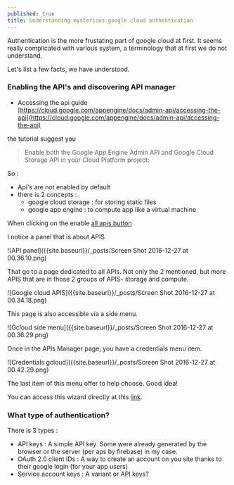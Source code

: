 ```yaml
---
published: true
title: Understanding mysterious google cloud authentication
---
```


Authentication is the more frustating part of google cloud at first. 
It seems really complicated with various system, a terminology that at first we do not understand. 

Let's list a few facts, we have understood. 

### Enabling the API's and discovering API manager

* Accessing  the api guide [https://cloud.google.com/appengine/docs/admin-api/accessing-the-api](https://cloud.google.com/appengine/docs/admin-api/accessing-the-api)

the tutorial suggest you 
> Enable both the Google App Engine Admin API and Google Cloud Storage API in your Cloud Platform project:

So : 
* Api's are not enabled by default
* there is 2 concepts : 
   * google cloud storage : for storing static files
   * google app engine : to compute app like a virtual machine
   
When clicking on the enable [all apis  button](https://console.cloud.google.com/flows/enableapi?apiid=appengine,storage_component) 

I notice a panel that is about APIS

![API panel]({{site.baseurl}}/_posts/Screen Shot 2016-12-27 at 00.36.10.png)

That go to a page dedicated to all APIs. Not only the 2 mentioned, but more APIS that are in those 2 groups of APIS- storage and compute.

![Google cloud APIS]({{site.baseurl}}/_posts/Screen Shot 2016-12-27 at 00.34.18.png)

This page is also accessible via a side menu. 

![Gcloud side menu]({{site.baseurl}}/_posts/Screen Shot 2016-12-27 at 00.36.29.png)

Once in the APIs Manager page, you have a credentials menu item.

![Credentials gcloud]({{site.baseurl}}/_posts/Screen Shot 2016-12-27 at 00.42.29.png)

The last item of this menu offer to help choose. Good idea!

You can access this wizard directly at this [link](https://console.cloud.google.com/apis/credentials/wizard).


### What type of authentication? 

There is 3 types : 

* API keys : A simple  API key. Some were already generated by the browser or the server (per aps by firebase) in my case. 
* OAuth 2.0 client IDs : A way to create an account on you site thanks to their google login (for your app users) 
* Service account keys : A variant or API keys?





   


